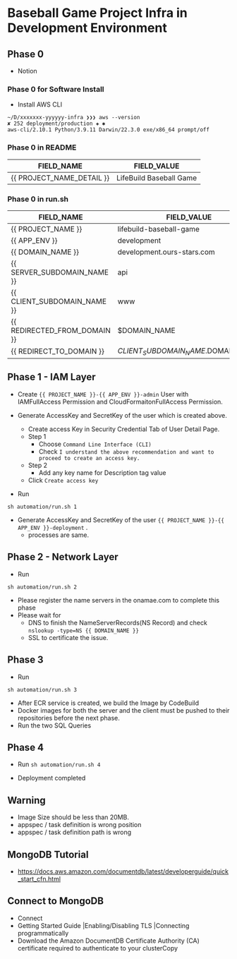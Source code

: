 # Baseball Game Project Infra in Development Environment

## Phase 0
- Notion

### Phase 0 for Software Install 

- Install AWS CLI
```
~/D/xxxxxxx-yyyyyy-infra ❯❯❯ aws --version                                                            ✘ 252 deployment/production ✚ ✱
aws-cli/2.10.1 Python/3.9.11 Darwin/22.3.0 exe/x86_64 prompt/off
```

### Phase 0 in README 

| FIELD_NAME                | FIELD_VALUE             |
| ------------------------- | ----------------------- |
| {{ PROJECT_NAME_DETAIL }} | LifeBuild Baseball Game |

### Phase 0 in run.sh

| FIELD_NAME                   | FIELD_VALUE                         |
| ---------------------------- | ----------------------------------- |
| {{ PROJECT_NAME }}           | lifebuild-baseball-game             |
| {{ APP_ENV }}                | development                         |
| {{ DOMAIN_NAME }}            | development.ours-stars.com          |
| {{ SERVER_SUBDOMAIN_NAME }}  | api                                 |
| {{ CLIENT_SUBDOMAIN_NAME }}  | www                                 |
| {{ REDIRECTED_FROM_DOMAIN }} | $DOMAIN_NAME                        |
| {{ REDIRECT_TO_DOMAIN }}     | $CLIENT_SUBDOMAIN_NAME.$DOMAIN_NAME |

## Phase 1 - IAM Layer

- Create `{{ PROJECT_NAME }}-{{ APP_ENV }}-admin` User with IAMFullAccess Permission and CloudFormaitonFullAccess Permission.
- Generate AccessKey and SecretKey of the user which is created above.
  - Create access Key in Security Credential Tab of User Detail Page.
  - Step 1
    - Choose `Command Line Interface (CLI)`
    - Check `I understand the above recommendation and want to proceed to create an access key.`
  - Step 2
    - Add any key name for Description tag value
  - Click `Create access key`

- Run 
``` 
sh automation/run.sh 1
```

- Generate AccessKey and SecretKey of the user `{{ PROJECT_NAME }}-{{ APP_ENV }}-deployment`  . 
  - processes are same.

## Phase 2 - Network Layer

- Run 
```
sh automation/run.sh 2
```
- Please register the name servers in the onamae.com to complete this phase
- Please wait for 
  - DNS to finish the NameServerRecords(NS Record) and check `nslookup -type=NS {{ DOMAIN_NAME }}`
  - SSL to certificate the issue. 

## Phase 3

- Run 

```
sh automation/run.sh 3
```

- After ECR service is created, we build the Image by CodeBuild
- Docker images for both the server and the client must be pushed to their repositories before the next phase.
- Run the two SQL Queries


## Phase 4 

- Run ```sh automation/run.sh 4```

- Deployment completed

## Warning
- Image Size should be less than 20MB.
- appspec / task definition is wrong position
- appspec / task definition path is wrong

## MongoDB Tutorial 
- https://docs.aws.amazon.com/documentdb/latest/developerguide/quick_start_cfn.html

## Connect to MongoDB
- Connect
- Getting Started Guide  |Enabling/Disabling TLS  |Connecting programmatically 
- Download the Amazon DocumentDB Certificate Authority (CA) certificate required to authenticate to your clusterCopy

